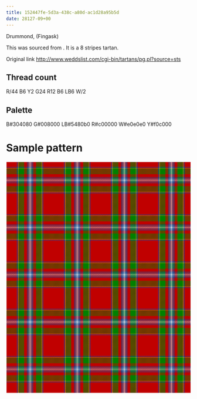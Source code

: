 ```yaml
---
title: 152447fe-5d3a-438c-a80d-ac1d28a95b5d
date: 28127-09+00
---
```

Drummond, (Fingask)

This was sourced from <no value>.  It is a 8 stripes tartan.

Original link http://www.weddslist.com/cgi-bin/tartans/pg.pl?source=sts

## Thread count
R/44 B6 Y2 G24 R12 B6 LB6 W/2

## Palette
B#304080 G#008000 LB#5480b0 R#c00000 W#e0e0e0 Y#f0c000

# Sample pattern

![Tartan detail](tartan.png "R/44 B6 Y2 G24 R12 B6 LB6 W/2 tartan")